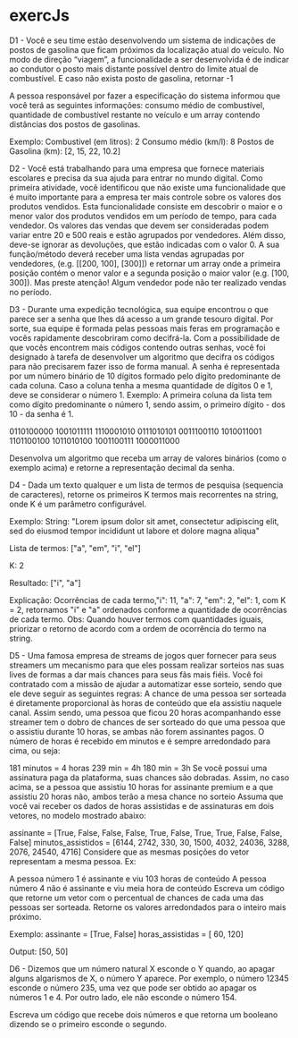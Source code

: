 # exercJs
D1 - Você e seu time estão desenvolvendo um sistema de indicações de postos de gasolina que ficam próximos da localização atual do veículo. No modo de direção “viagem”, a funcionalidade a ser desenvolvida é de indicar ao condutor o posto mais distante possível dentro do limite atual de combustível. E caso não exista posto de gasolina, retornar -1

A pessoa responsável por fazer a especificação do sistema informou que você terá as seguintes informações: consumo médio de combustível, quantidade de combustível restante no veículo e um array contendo distâncias dos postos de gasolinas.

Exemplo:
Combustivel (em litros): 2
Consumo médio (km/l): 8
Postos de Gasolina (km): [2, 15, 22, 10.2]

D2 - Você está trabalhando para uma empresa que fornece materiais escolares e precisa da sua ajuda para entrar no mundo digital. Como primeira atividade, você identificou que não existe uma funcionalidade que é muito importante para a empresa ter mais controle sobre os valores dos produtos vendidos. Esta funcionalidade consiste em descobrir o maior e o menor valor dos produtos vendidos em um período de tempo, para cada vendedor.
Os valores das vendas que devem ser consideradas podem variar entre 20 e 500 reais e estão agrupados por vendedores. Além disso, deve-se ignorar as devoluções, que estão indicadas com o valor 0.
A sua função/método deverá receber uma lista vendas agrupadas por vendedores, (e.g. [[200, 100], [300]]) e retornar um array onde a primeira posição contém o menor valor e a segunda posição o maior valor (e.g. [100, 300]).
Mas preste atenção! Algum vendedor pode não ter realizado vendas no período.

D3 - Durante uma expedição tecnológica, sua equipe encontrou o que parece ser a senha que lhes dá acesso a um grande tesouro digital. Por sorte, sua equipe é formada pelas pessoas mais feras em programação e vocês rapidamente descobriram como decifrá-la.
Com a possibilidade de que vocês encontrem mais códigos contendo outras senhas, você foi designado à tarefa de desenvolver um algoritmo que decifra os códigos para não precisarem fazer isso de forma manual.
A senha é representada por um número binário de 10 dígitos formado pelo dígito predominante de cada coluna. Caso a coluna tenha a mesma quantidade de dígitos 0 e 1, deve se considerar o número 1.
Exemplo: A primeira coluna da lista tem como dígito predominante o número 1, sendo assim, o primeiro dígito - dos 10 - da senha é 1.

0110100000
1001011111
1110001010
0111010101
0011100110
1010011001
1101100100
1011010100
1001100111
1000011000

Desenvolva um algoritmo que receba um array de valores binários (como o exemplo acima) e retorne a representação decimal da senha.

D4 - Dada um texto qualquer e um lista de termos de pesquisa (sequencia de caracteres), retorne os primeiros K termos mais recorrentes na string, onde K é um parâmetro configurável.

Exemplo:
String: "Lorem ipsum dolor sit amet, consectetur adipiscing elit, sed do eiusmod tempor incididunt ut labore et dolore magna aliqua"

Lista de termos: ["a", "em", "i", "el"]

K: 2

Resultado: ["i", "a"]

Explicação:
Ocorrências de cada termo,"i": 11, "a": 7, "em": 2, "el": 1, com K = 2, retornamos "i" e "a" ordenados conforme a quantidade de ocorrências de cada termo.
Obs: Quando houver termos com quantidades iguais, priorizar o retorno de acordo com a ordem de ocorrência do termo na string.

D5 - Uma famosa empresa de streams de jogos quer fornecer para seus streamers um mecanismo para que eles possam realizar sorteios nas suas lives de formas a dar mais chances para seus fãs mais fiéis. Você foi contratado com a missão de ajudar a automatizar esse sorteio, sendo que ele deve seguir as seguintes regras:
A chance de uma pessoa ser sorteada é diretamente proporcional às horas de conteúdo que ela assistiu naquele canal. Assim sendo, uma pessoa que ficou 20 horas acompanhando esse streamer tem o dobro de chances de ser sorteado do que uma pessoa que o assistiu durante 10 horas, se ambas não forem assinantes pagos. O número de horas é recebido em minutos e é sempre arredondado para cima, ou seja:

181 minutos = 4 horas
239 min = 4h
180 min = 3h
Se você possui uma assinatura paga da plataforma, suas chances são dobradas. Assim, no caso acima, se a pessoa que assistiu 10 horas for assinante premium e a que assistiu 20 horas não, ambos terão a mesa chance no sorteio
Assuma que você vai receber os dados de horas assistidas e de assinaturas em dois vetores, no modelo mostrado abaixo:

assinante = [True, False, False, False, True, False, True, True, False, False, False]
minutos_assistidos = [6144, 2742, 330, 30, 1500, 4032, 24036, 3288, 2076, 24540, 4716]
Considere que as mesmas posições do vetor representam a mesma pessoa. Ex:

A pessoa número 1 é assinante e viu 103 horas de conteúdo
A pessoa número 4 não é assinante e viu meia hora de conteúdo
Escreva um código que retorne um vetor com o percentual de chances de cada uma das pessoas ser sorteada. Retorne os valores arredondados para o inteiro mais próximo.

Exemplo:
assinante = [True, False]
horas_assistidas = [ 60, 120]

Output:
[50, 50]


D6 - Dizemos que um número natural X esconde o Y quando, ao apagar alguns algarismos de X, o número Y aparece. Por exemplo, o número 12345 esconde o número 235, uma vez que pode ser obtido ao apagar os números 1 e 4. Por outro lado, ele não esconde o número 154.

Escreva um código que recebe dois números e que retorna um booleano dizendo se o primeiro esconde o segundo.
